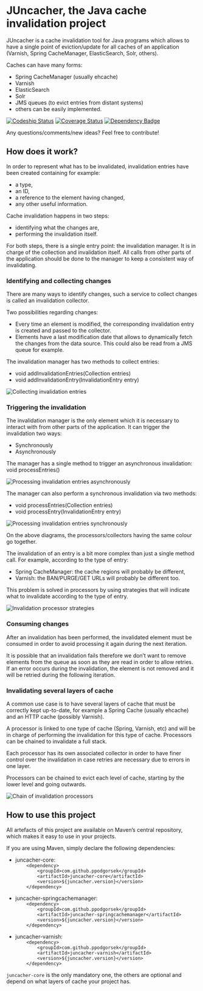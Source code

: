 # JUncacher, the Java cache invalidation project

JUncacher is a cache invalidation tool for Java programs which allows to have a single point of eviction/update for all caches of an application (Varnish, Spring CacheManager, ElasticSearch, Solr, others).

Caches can have many forms:
* Spring CacheManager (usually ehcache)
* Varnish
* ElasticSearch
* Solr
* JMS queues (to evict entries from distant systems)
* others can be easily implemented.

[![Codeship Status](https://codeship.com/projects/7fc26c70-a2cf-0133-3d2b-5219d091b483/status?branch=master)](https://codeship.com/projects/129036)
[![Coverage Status](https://coveralls.io/repos/github/ppodgorsek/juncacher/badge.svg?branch=master)](https://coveralls.io/github/ppodgorsek/juncacher?branch=master)
[![Dependency Badge](https://www.versioneye.com/user/projects/56a63e5d1b78fd0039000179/badge.svg?style=flat)](https://www.versioneye.com/user/projects/56a63e5d1b78fd0039000179)

Any questions/comments/new ideas? Feel free to contribute!

## How does it work?

In order to represent what has to be invalidated, invalidation entries have been created containing for example:
* a type,
* an ID,
* a reference to the element having changed,
* any other useful information.

Cache invalidation happens in two steps:
* identifying what the changes are,
* performing the invalidation itself.

For both steps, there is a single entry point: the invalidation manager. It is in charge of the collection and invalidation itself. All calls from other parts of the application should be done to the manager to keep a consistent way of invalidating.

### Identifying and collecting changes

There are many ways to identify changes, such a service to collect changes is called an invalidation collector.

Two possibilities regarding changes:
* Every time an element is modified, the corresponding invalidation entry is created and passed to the collector.
* Elements have a last modification date that allows to dynamically fetch the changes from the data source. This could also be read from a JMS queue for example.

The invalidation manager has two methods to collect entries:
* void addInvalidationEntries(Collection<InvalidationEntry> entries)
* void addInvalidationEntry(InvalidationEntry entry)

![Collecting invalidation entries](https://github.com/ppodgorsek/juncacher/blob/master/src/doc/uml/generated/collect_invalidation_entries_sequence.png)

### Triggering the invalidation

The invalidation manager is the only element which it is necessary to interact with from other parts of the application. It can trigger the invalidation two ways:
* Synchronously
* Asynchronously

The manager has a single method to trigger an asynchronous invalidation: void processEntries()

![Processing invalidation entries asynchronously](https://github.com/ppodgorsek/juncacher/blob/master/src/doc/uml/generated/process_invalidation_entries_asynchronous_sequence.png)

The manager can also perform a synchronous invalidation via two methods:
* void processEntries(Collection<InvalidationEntry> entries)
* void processEntry(InvalidationEntry entry)

![Processing invalidation entries synchronously](https://github.com/ppodgorsek/juncacher/blob/master/src/doc/uml/generated/process_invalidation_entries_synchronous_sequence.png)

On the above diagrams, the processors/collectors having the same colour go together.

The invalidation of an entry is a bit more complex than just a single method call. For example, according to the type of entry:
* Spring CacheManager: the cache regions will probably be different,
* Varnish: the BAN/PURGE/GET URLs will probably be different too. 

This problem is solved in processors by using strategies that will indicate what to invalidate according to the type of entry.

![Invalidation processor strategies](https://github.com/ppodgorsek/juncacher/blob/master/src/doc/uml/generated/invalidation_processor_strategies_activity.png)

### Consuming changes

After an invalidation has been performed, the invalidated element must be consumed in order to avoid processing it again during the next iteration.

It is possible that an invalidation fails therefore we don’t want to remove elements from the queue as soon as they are read in order to allow retries. If an error occurs during the invalidation, the element is not removed and it will be retried during the following iteration.

### Invalidating several layers of cache

A common use case is to have several layers of cache that must be correctly kept up-to-date, for example a Spring Cache (usually ehcache) and an HTTP cache (possibly Varnish).

A processor is linked to one type of cache (Spring, Varnish, etc) and will be in charge of performing the invalidation for this type of cache. Processors can be chained to invalidate a full stack.

Each processor has its own associated collector in order to have finer control over the invalidation in case retries are necessary due to errors in one layer.

Processors can be chained to evict each level of cache, starting by the lower level and going outwards.

![Chain of invalidation processors](https://github.com/ppodgorsek/juncacher/blob/master/src/doc/uml/generated/invalidation_processor_chain_activity.png)

## How to use this project

All artefacts of this project are available on Maven’s central repository, which makes it easy to use in your projects.

If you are using Maven, simply declare the following dependencies:
* juncacher-core:  
`    <dependency>`  
`        <groupId>com.github.ppodgorsek</groupId>`  
`        <artifactId>juncacher-core</artifactId>`  
`        <version>${juncacher.version}</version>`  
`    </dependency>`

* juncacher-springcachemanager:  
`    <dependency>`  
`        <groupId>com.github.ppodgorsek</groupId>`  
`        <artifactId>juncacher-springcachemanager</artifactId>`  
`        <version>${juncacher.version}</version>`  
`    </dependency>`

* juncacher-varnish:  
`    <dependency>`  
`        <groupId>com.github.ppodgorsek</groupId>`  
`        <artifactId>juncacher-varnish</artifactId>`  
`        <version>${juncacher.version}</version>`  
`    </dependency>`

`juncacher-core` is the only mandatory one, the others are optional and depend on what layers of cache your project has.
